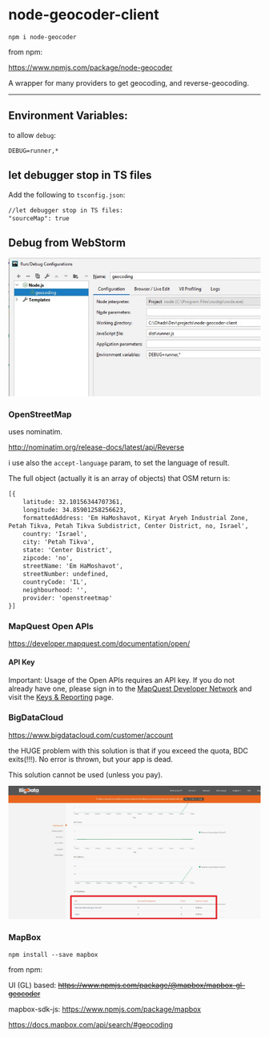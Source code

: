 # node-geocoder-client

    npm i node-geocoder
    
from npm:

https://www.npmjs.com/package/node-geocoder

A wrapper for many providers to get geocoding, and reverse-geocoding.

----
    
## Environment Variables:
    

to allow `debug`:
    
    DEBUG=runner,*

## let debugger stop in TS files

Add the following to  `tsconfig.json`:
    
    //let debugger stop in TS files:
    "sourceMap": true    
    
## Debug from WebStorm

![webstorm](/debug_config.jpg)
    
### OpenStreetMap 

uses nominatim.

http://nominatim.org/release-docs/latest/api/Reverse

i use also the `accept-language` param, to set the language of result.

The full object (actually it is an array of objects) that OSM return is:

    [{
        latitude: 32.10156344707361,
        longitude: 34.85901258256623,
        formattedAddress: 'Em HaMoshavot, Kiryat Aryeh Industrial Zone, Petah Tikva, Petah Tikva Subdistrict, Center District, no, Israel',
        country: 'Israel',
        city: 'Petah Tikva',
        state: 'Center District',
        zipcode: 'no',
        streetName: 'Em HaMoshavot',
        streetNumber: undefined,
        countryCode: 'IL',
        neighbourhood: '',
        provider: 'openstreetmap'
    }]


### MapQuest Open APIs
https://developer.mapquest.com/documentation/open/

#### API Key

Important: Usage of the Open APIs requires an API key. If you do not already have one, please sign in to the [MapQuest Developer Network](http://developer.mapquest.com/) and visit the [Keys & Reporting](https://developer.mapquest.com/user/me/apps) page.

### BigDataCloud

https://www.bigdatacloud.com/customer/account

the HUGE problem with this solution is that if you exceed the quota, BDC exits(!!!). No error is thrown, but your app is dead.

This solution cannot be used (unless you pay).

![BDC](/Image_5.jpg)

### MapBox

    npm install --save mapbox
    
from npm:

UI (GL) based: ~~https://www.npmjs.com/package/@mapbox/mapbox-gl-geocoder~~

mapbox-sdk-js: https://www.npmjs.com/package/mapbox

https://docs.mapbox.com/api/search/#geocoding
